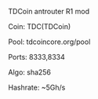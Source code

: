 TDCoin antrouter R1 mod

Coin: TDC(TDCoin)

Pool: tdcoincore.org/pool

Ports: 8333,8334

Algo: sha256

Hashrate: ~5Gh/s

